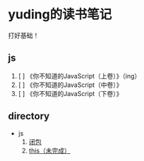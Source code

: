 # yuding的读书笔记

打好基础！

## js
1. [ ] 《你不知道的JavaScript（上卷）》（ing）
2. [ ] 《你不知道的JavaScript（中卷）》
3. [ ] 《你不知道的JavaScript（下卷）》

## directory

- js
  1. [闭包](./js/闭包.md)
  2. [this（未完成）](./js/this.md)
